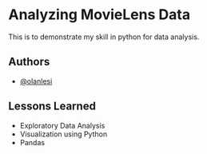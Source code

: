 # **Analyzing MovieLens Data**

This is to demonstrate my skill in python for data analysis.

## Authors

- [@olanlesi](https://www.github.com/olanlesi/)

## Lessons Learned

* Exploratory Data Analysis
* Visualization using Python
* Pandas
